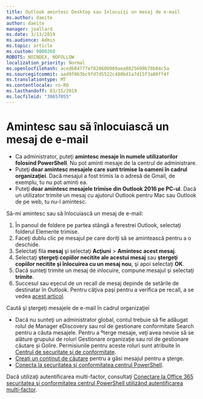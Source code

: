 ```yaml
---
title: Outlook amintesc Desktop sau înlocuiţi un mesaj de e-mail
ms.author: daeite
author: daeite
manager: joallard
ms.date: 3/13/2019
ms.audience: Admin
ms.topic: article
ms.custom: 9000260
ROBOTS: NOINDEX, NOFOLLOW
localization_priority: Normal
ms.openlocfilehash: aced684777ef82860b969aea8825699b78b04c5a
ms.sourcegitcommit: aad9f863bc9fd7d5522c480bd1a7d15f3a80ff4f
ms.translationtype: MT
ms.contentlocale: ro-RO
ms.lasthandoff: 03/15/2019
ms.locfileid: "30657055"
---
```

# <a name="recall-or-replace-an-email-message"></a>Amintesc sau să înlocuiască un mesaj de e-mail

- Ca administrator, puteţi **amintesc mesaje în numele utilizatorilor folosind PowerShell**. Nu pot aminti mesaje de la centrul de administrare.
- Puteţi **doar amintesc mesajele care sunt trimise la oameni în cadrul organizaţiei**. Dacă mesajul a fost trimis la o adresă de Gmail, de exemplu, tu nu pot aminti ea.
- Puteţi **doar amintesc mesajele trimise din Outlook 2016 pe PC-ul**. Dacă un utilizator trimite un mesaj cu ajutorul Outlook pentru Mac sau Outlook de pe web, tu nu-l amintesc.

Să-mi amintesc sau să înlocuiască un mesaj de e-mail:

1. În panoul de foldere pe partea stângă a ferestrei Outlook, selectaţi folderul Elemente trimise.
1. Faceţi dublu clic pe mesajul pe care doriţi să se amintească pentru a o deschide.
1. Selectaţi fila **mesaj** şi selectaţi **Acţiuni** > **Amintesc acest mesaj**.
1. Selectaţi **ştergeţi copiilor necitite ale acestui mesaj** sau **ştergeţi copiilor necitite și înlocuirea cu un mesaj nou**, şi apoi selectaţi **OK**.
1. Dacă sunteţi trimite un mesaj de inlocuire, compune mesajul şi selectaţi **trimite**.
1. Succesul sau eşecul de un recall de mesaj depinde de setările de destinatar în Outlook. Pentru câţiva paşi pentru a verifica pe recall, a se vedea [acest articol](https://support.office.com/article/35027f88-d655-4554-b4f8-6c0729a723a0).

Caută şi ştergeţi mesajele de e-mail în cadrul organizaţiei

- Dacă nu sunteţi un administrator global, contul trebuie să fie adăugat rolul de Manager eDiscovery sau rol de gestionare conformitate Search pentru a căuta mesajele. Pentru a ºterge mesaje, veţi avea nevoie să se alăture grupului de roluri Gestionare organizaţie sau rol de gestionare căutare și Golire. Permisiunile pentru aceste roluri sunt atribuite în [Centrul de securitate şi de conformitate](https://go.microsoft.com/fwlink/?linkid=2083731).
- [Creaţi un conţinut de căutare](https://docs.microsoft.com/office365/securitycompliance/content-search) pentru a găsi mesajul pentru a şterge.
- [Conecta la securitatea şi conformitatea centrul PowerShell](https://docs.microsoft.com/powershell/exchange/office-365-scc/connect-to-scc-powershell/connect-to-scc-powershell?view=exchange-ps).

Dacă utilizaţi autentificarea multi-factor, consultaţi [Conectare la Office 365 securitatea şi conformitatea centrul PowerShell utilizând autentificarea multi-factor](https://docs.microsoft.com/powershell/exchange/office-365-scc/connect-to-scc-powershell/mfa-connect-to-scc-powershell?view=exchange-ps).